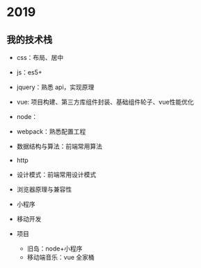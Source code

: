 # 2019

## 我的技术栈

* css：布局、居中

* js：es5+

* jquery：熟悉 api，实现原理

* vue: 项目构建、第三方库组件封装、基础组件轮子、vue性能优化

* node：

* webpack：熟悉配置工程

* 数据结构与算法：前端常用算法

* http

* 设计模式：前端常用设计模式

* 浏览器原理与兼容性

* 小程序

* 移动开发

* 项目

  * 旧岛：node+小程序
  * 移动端音乐：vue 全家桶

  ​	

  

  


